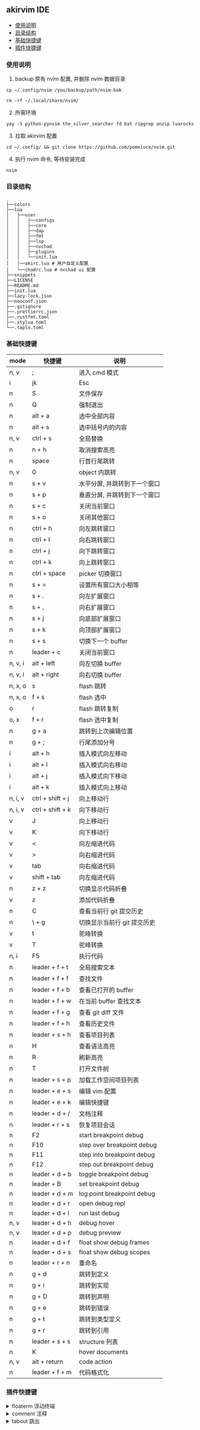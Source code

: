 ## akirvim IDE

<!-- markdown-toc GFM -->

* [使用说明](#使用说明)
* [目录结构](#目录结构)
* [基础快捷键](#基础快捷键)
* [插件快捷键](#插件快捷键)

<!-- markdown-toc -->

### 使用说明

1. backup 原有 nvim 配置, 并删除 nvim 数据目录

```
cp ~/.config/nvim /you/backup/path/nvim-bak

rm -rf ~/.local/share/nvim/
```

2. 所需环境

```
yay -S python-pynvim the_silver_searcher fd bat ripgrep unzip luarocks
```

3. 拉取 akirvim 配置

```shell
cd ~/.config/ && git clone https://github.com/pomeluce/nvim.git
```

4. 执行 nvim 命令, 等待安装完成

```
nvim
```

### 目录结构

```
.
├──colors
├──lua
│   ├──user
│   │   ├──configs
│   │   ├──core
│   │   ├──dap
│   │   ├──fmt
│   │   ├──lsp
│   │   ├──nvchad
│   │   ├──plugins
│   │   └──init.lua
│   │──akirc.lua # 用户自定义配置
│   └──chadrc.lua # nvchad ui 配置
├──snippets
├──LICENSE
├──README.md
├──init.lua
├──lazy-lock.json
├──neoconf.json
├──.gitignore
├──.prettierrc.json
├──.rustfmt.toml
├──.stylua.toml
└──.taplo.toml
```

### 基础快捷键

| mode    | 快捷键           | 说明                         |
| ------- | ---------------- | ---------------------------- |
| n, v    | ;                | 进入 cmd 模式                |
| i       | jk               | Esc                          |
| n       | S                | 文件保存                     |
| n       | Q                | 强制退出                     |
| n       | alt + a          | 选中全部内容                 |
| n       | alt + s          | 选中括号内的内容             |
| n, v    | ctrl + s         | 全局替换                     |
| n       | n + h            | 取消搜索高亮                 |
| n       | space            | 行首行尾跳转                 |
| n, v    | 0                | object 内跳转                |
| n       | s + v            | 水平分屏, 并跳转到下一个窗口 |
| n       | s + p            | 垂直分屏, 并跳转到下一个窗口 |
| n       | s + c            | 关闭当前窗口                 |
| n       | s + o            | 关闭其他窗口                 |
| n       | ctrl + h         | 向左跳转窗口                 |
| n       | ctrl + l         | 向右跳转窗口                 |
| n       | ctrl + j         | 向下跳转窗口                 |
| n       | ctrl + k         | 向上跳转窗口                 |
| n       | ctrl + space     | picker 切换窗口              |
| n       | s + =            | 设置所有窗口大小相等         |
| n       | s + .            | 向左扩展窗口                 |
| n       | s + ,            | 向右扩展窗口                 |
| n       | s + j            | 向底部扩展窗口               |
| n       | s + k            | 向顶部扩展窗口               |
| n       | s + s            | 切换下一个 buffer            |
| n       | leader + c       | 关闭当前窗口                 |
| n, v, i | alt + left       | 向左切换 buffer              |
| n, v, i | alt + right      | 向右切换 buffer              |
| n, x, o | s                | flash 跳转                   |
| n, x, o | f + s            | flash 选中                   |
| o       | r                | flash 跳转复制               |
| o, x    | f + r            | flash 选中复制               |
| n       | g + a            | 跳转到上次编辑位置           |
| n       | g + ;            | 行尾添加分号                 |
| i       | alt + h          | 插入模式向左移动             |
| i       | alt + l          | 插入模式向右移动             |
| i       | alt + j          | 插入模式向下移动             |
| i       | alt + k          | 插入模式向上移动             |
| n, i, v | ctrl + shift + j | 向上移动行                   |
| n, i, v | ctrl + shift + k | 向下移动行                   |
| v       | J                | 向上移动行                   |
| v       | K                | 向下移动行                   |
| v       | <                | 向左缩进代码                 |
| v       | >                | 向右缩进代码                 |
| v       | tab              | 向右缩进代码                 |
| v       | shift + tab      | 向左缩进代码                 |
| n       | z + z            | 切换显示代码折叠             |
| v       | z                | 添加代码折叠                 |
| n       | C                | 查看当前行 git 提交历史      |
| n       | \ + g            | 切换显示当前行 git 提交历史  |
| v       | t                | 驼峰转换                     |
| v       | T                | 驼峰转换                     |
| n, i    | F5               | 执行代码                     |
| n       | leader + f + t   | 全局搜索文本                 |
| n       | leader + f + f   | 查找文件                     |
| n       | leader + f + b   | 查看已打开的 buffer          |
| n       | leader + f + w   | 在当前 buffer 查找文本       |
| n       | leader + f + g   | 查看 git diff 文件           |
| n       | leader + f + h   | 查看历史文件                 |
| n       | leader + s + h   | 查看项目列表                 |
| n       | H                | 查看语法高亮                 |
| n       | R                | 刷新高亮                     |
| n       | T                | 打开文件树                   |
| n       | leader + s + p   | 加载工作空间项目列表         |
| n       | leader + e + s   | 编辑 vim 配置                |
| n       | leader + e + k   | 编辑快捷键                   |
| n       | leader + d + /   | 文档注释                     |
| n       | leader + r + s   | 恢复项目会话                 |
| n       | F2               | start breakpoint debug       |
| n       | F10              | step over breakpoint debug   |
| n       | F11              | step into breakpoint debug   |
| n       | F12              | step out breakpoint debug    |
| n       | leader + d + b   | toggle breakpoint debug      |
| n       | leader + B       | set breakpoint debug         |
| n       | leader + d + m   | log point breakpoint debug   |
| n       | leader + d + r   | open debug repl              |
| n       | leader + d + l   | run last debug               |
| n, v    | leader + d + h   | debug hover                  |
| n, v    | leader + d + p   | debug preview                |
| n       | leader + d + f   | float show debug frames      |
| n       | leader + d + s   | float show debug scopes      |
| n       | leader + r + n   | 重命名                       |
| n       | g + d            | 跳转到定义                   |
| n       | g + i            | 跳转到实现                   |
| n       | g + D            | 跳转到声明                   |
| n       | g + e            | 跳转到错误                   |
| n       | g + t            | 跳转到类型定义               |
| n       | g + r            | 跳转到引用                   |
| n       | leader + s + s   | structure 列表               |
| n       | K                | hover documents              |
| n, v    | alt + return     | code action                  |
| n       | leader + f + m   | 代码格式化                   |

### 插件快捷键

<details>
<summary style="cursor: pointer;">floaterm 浮动终端</summary>

| mode | 快捷键   | 说明                   |
| ---- | -------- | ---------------------- |
| n    | ctrl + b | 打开数据库 ui          |
| n    | ctrl + p | 打开 ranger 文件管理器 |
| n    | ctrl + t | 打开浮动终端           |

</details>

<details>
<summary style="cursor: pointer;">comment 注释</summary>

| mode  | 快捷键              | 说明     |
| ----- | ------------------- | -------- |
| n, v  | leader + /          | 单行注释 |
| n , v | leader + leader + / | 多行注释 |

</details>

<details>
<summary style="cursor: pointer;">tabout 跳出</summary>

| mode | 快捷键   | 说明          |
| ---- | -------- | ------------- |
| i    | ctrl + t | tab 功能      |
| i    | ctrl + d | 反向 tab 功能 |

</details>
